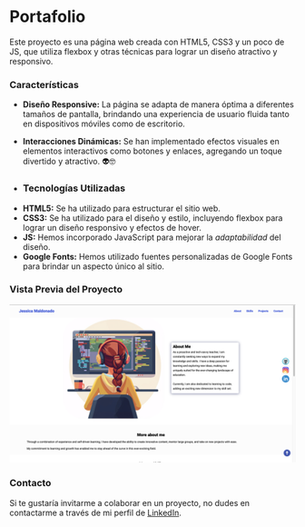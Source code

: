 
# Portafolio 
Este proyecto es una página web creada con HTML5, CSS3 y un poco de JS, que utiliza flexbox y otras técnicas para lograr un diseño atractivo y responsivo.

### Características

* **Diseño Responsive:** La página se adapta de manera óptima a diferentes tamaños de pantalla, brindando una experiencia de usuario fluida tanto en dispositivos móviles como de escritorio.
  
* **Interacciones Dinámicas:** Se han implementado efectos visuales en elementos interactivos como botones y enlaces, agregando un toque divertido y atractivo. 👽🤓
  
* ### Tecnologías Utilizadas
+ **HTML5:** Se ha utilizado para estructurar el sitio web.
+ **CSS3:** Se ha utilizado para el diseño y estilo, incluyendo flexbox para lograr un diseño responsivo y efectos de hover.
+ **JS:** Hemos incorporado JavaScript para mejorar la _adaptabilidad_ del diseño.
+ **Google Fonts:** Hemos utilizado fuentes personalizadas de Google Fonts para brindar un aspecto único al sitio.

### Vista Previa del Proyecto
![Demo](assets/images/preview.jpg)

### Contacto
Si te gustaría invitarme a colaborar en un proyecto, no dudes en contactarme a través de mi perfil de [LinkedIn](https://www.linkedin.com/in/jessica-malc/).
